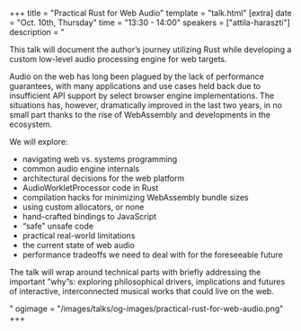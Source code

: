 +++
title = "Practical Rust for Web Audio"
template = "talk.html"
[extra]
  date = "Oct. 10th, Thursday"
  time = "13:30 - 14:00"
  speakers = ["attila-haraszti"]
  description = "<p>This talk will document the author’s journey utilizing Rust while developing a custom low-level audio processing engine for web targets.</p><p>Audio on the web has long been plagued by the lack of performance guarantees, with many applications and use cases held back due to insufficient API support by select browser engine implementations. The situations has, however, dramatically improved in the last two years, in no small part thanks to the rise of WebAssembly and developments in the ecosystem.</p><p>We will explore:</p><ul><li>navigating web vs. systems programming</li><li>common audio engine internals</li><li>architectural decisions for the web platform</li><li>AudioWorkletProcessor code in Rust</li><li>compilation hacks for minimizing WebAssembly bundle sizes</li><li>using custom allocators, or none</li><li>hand-crafted bindings to JavaScript</li><li>“safe” unsafe code</li><li>practical real-world limitations</li><li>the current state of web audio</li><li>performance tradeoffs we need to deal with for the foreseeable future</li></ul><p>The talk will wrap around technical parts with briefly addressing the important ”why”s: exploring philosophical drivers, implications and futures of interactive, interconnected musical works that could live on the web.</p>"
  ogimage = "/images/talks/og-images/practical-rust-for-web-audio.png"
+++
